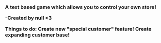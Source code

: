 <h3>A text based game which allows you to control your own store!

-Created by null <3

Things to do:
Create new "special customer" feature!
Create expanding customer base!</h3>
